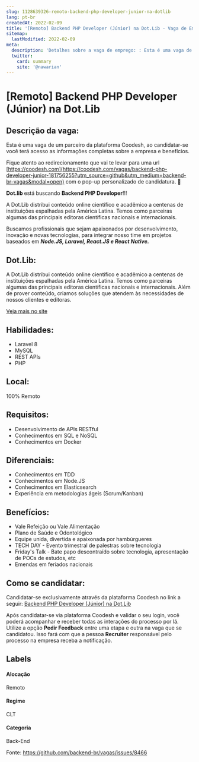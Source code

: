 ```yaml
---
slug: 1128639326-remoto-backend-php-developer-junior-na-dotlib
lang: pt-br
createdAt: 2022-02-09
title: '[Remoto] Backend PHP Developer (Júnior) na Dot.Lib - Vaga de Emprego'
sitemap:
  lastModified: 2022-02-09
meta:
  description: 'Detalhes sobre a vaga de emprego: : Esta é uma vaga de um parceiro da plataforma Coodesh, ao candidatar-se você terá acesso as informações completas sobre a empresa e benefícios.  Fique atento ao redirecionamento que vai te levar para uma url [https://coodesh.com](https://coodesh.com/vagas/backend-php-developer-junior-181756255?utm_source=github&utm_medium=backend-br-vagas&modal=open) com o pop-up personalizado de candidatura. 👋 <p><strong> Dot.lib </strong>está buscando <strong>Backend PHP Developer</strong>!!!</p> <p>A Dot.Lib distribui conteúdo online científico e acadêmico a centenas de instituições espalhadas pela América Latina. Temos como parceiras algumas das principais editoras científicas nacionais e internacionais.&nbsp;</p> <p>Buscamos profissionais que sejam apaixonados por desenvolvimento, inovação e novas tecnologias, para integrar nosso time em projetos baseados em <strong><em>Node.JS, Laravel, React.JS e React Native.</em></strong></p> <p></p>'
  twitter:
    card: summary
    site: '@nawarian'
---
```


# [Remoto] Backend PHP Developer (Júnior) na Dot.Lib

## Descrição da vaga: 
Esta é uma vaga de um parceiro da plataforma Coodesh, ao candidatar-se você terá acesso as informações completas sobre a empresa e benefícios.


Fique atento ao redirecionamento que vai te levar para uma url [https://coodesh.com](https://coodesh.com/vagas/backend-php-developer-junior-181756255?utm_source=github&utm_medium=backend-br-vagas&modal=open) com o pop-up personalizado de candidatura. 👋
<p><strong> Dot.lib </strong>está buscando <strong>Backend PHP Developer</strong>!!!</p>
<p>A Dot.Lib distribui conteúdo online científico e acadêmico a centenas de instituições espalhadas pela América Latina. Temos como parceiras algumas das principais editoras científicas nacionais e internacionais.&nbsp;</p>
<p>Buscamos profissionais que sejam apaixonados por desenvolvimento, inovação e novas tecnologias, para integrar nosso time em projetos baseados em <strong><em>Node.JS, Laravel, React.JS e React Native.</em></strong></p>
<p></p>

## Dot.Lib: 
 <p>A Dot.Lib distribui conteúdo online científico e acadêmico a centenas de instituições espalhadas pela América Latina. Temos como parceiras algumas das principais editoras científicas nacionais e internacionais. Além de prover conteúdo, criamos soluções que atendem às necessidades de nossos clientes e editoras.</p>

<p></p><a href='https://coodesh.com/empresas/dotlib-informacao-profissional-ltda'>Veja mais no site</a>

 ## Habilidades: 
 - Laravel 8 
- MySQL 
- REST APIs 
- PHP
## Local: 
 100% Remoto
## Requisitos: 
 - Desenvolvimento de APIs RESTful 
- Conhecimentos em SQL e NoSQL 
- Conhecimentos em Docker
## Diferenciais: 
 - Conhecimentos em TDD 
- Conhecimentos em Node.JS 
- Conhecimentos em Elasticsearch 
- Experiência em metodologias ágeis (Scrum/Kanban)
## Benefícios: 
 - Vale Refeição ou Vale Alimentação 
- Plano de Saúde e Odontológico 
- Equipe unida, divertida e apaixonada por hambúrgueres 
- TECH DAY - Evento trimestral de palestras sobre tecnologia 
- Friday's Talk - Bate papo descontraído sobre tecnologia, apresentação de POCs de estudos, etc 
- Emendas em feriados nacionais
## Como se candidatar:
Candidatar-se exclusivamente através da plataforma Coodesh no link a seguir: [Backend PHP Developer (Júnior) na Dot.Lib](https://coodesh.com/vagas/backend-php-developer-junior-181756255?utm_source=github&utm_medium=backend-br-vagas&modal=open)


Após candidatar-se via plataforma Coodesh e validar o seu login, você poderá acompanhar e receber todas as interações do processo por lá. Utilize a opção **Pedir Feedback** entre uma etapa e outra na vaga que se candidatou. Isso fará com que a pessoa **Recruiter** responsável pelo processo na empresa receba a notificação.
## Labels
#### Alocação
Remoto
#### Regime
CLT
#### Categoria
Back-End

Fonte: https://github.com/backend-br/vagas/issues/8466